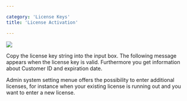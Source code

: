 ```yaml
---

category: 'License Keys'
title: 'License Activation'

---
```


<div class="row">
  <div class="col-xs-6 col-sm-6 col-md-3">
    <img data-img-thumb src="ref:asset:/assets/img/license-keys/license-key-success.png" />
  </div>
  <div class="col-xs-6 col-sm-6 col-md-9">
      <p>Copy the license key string into the input box. The following message appears when the license key is valid. Furthermore you get information about Customer ID and expiration date.</p>
      <p>Admin system setting menue offers the possibility to enter additional licenses, for instance when your existing license is running out and you want to enter a new license.</p>
  </div>  
</div>
